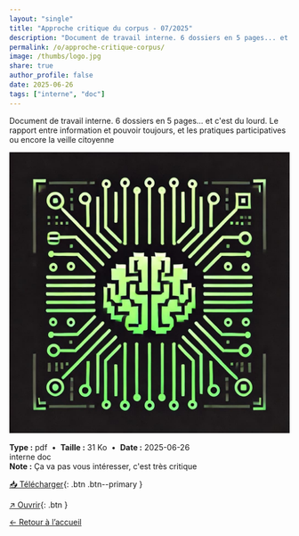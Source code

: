 ```yaml
---
layout: "single"
title: "Approche critique du corpus - 07/2025"
description: "Document de travail interne. 6 dossiers en 5 pages... et c'est du lourd. Le rapport entre information et pouvoir toujours, et les pratiques participatives ou encore la veille citoyenne"
permalink: /o/approche-critique-corpus/
image: /thumbs/logo.jpg
share: true
author_profile: false
date: 2025-06-26
tags: ["interne", "doc"]
---
```



Document de travail interne. 6 dossiers en 5 pages... et c'est du lourd. Le rapport entre information et pouvoir toujours, et les pratiques participatives ou encore la veille citoyenne

![Aperçu](/thumbs/logo.jpg)

<div class="info-box">
<strong>Type :</strong> pdf &nbsp;•&nbsp; <strong>Taille :</strong> 31 Ko &nbsp;•&nbsp; <strong>Date :</strong> 2025-06-26
</div>


<div class="tags"><span class="tag">interne</span> <span class="tag">doc</span></div>

<div class="notice notice--info"><strong>Note :</strong> Ça va pas vous intéresser, c&#x27;est très critique</div>

[📥 Télécharger](/pdfs/critique.pdf){: .btn .btn--primary }

[↗ Ouvrir](/pdfs/critique.pdf){: .btn }

[← Retour à l’accueil](/)
